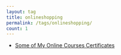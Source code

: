 ```yaml
---
layout: tag
title: onlineshopping
permalink: /tags/onlineshopping/
count: 1
---
```


- [Some of My Online Courses Certificates](https://samirpaulb.github.io/blog-jekyll/posts/some-of-my-online-courses-certificates/)
